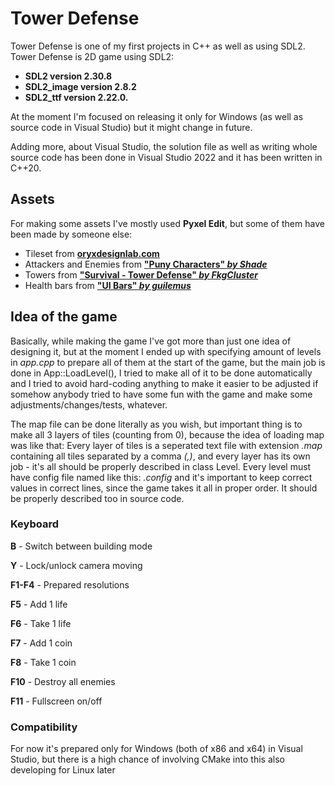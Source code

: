 # Tower Defense
Tower Defense is one of my first projects in C++ as well as using SDL2.
Tower Defense is 2D game using SDL2:
- **SDL2 version 2.30.8**
- **SDL2_image version 2.8.2**
- **SDL2_ttf version 2.22.0.**
  
At the moment I'm focused on releasing it only for Windows (as well as source code in Visual Studio) but it might change in future.

Adding more, about Visual Studio, the solution file as well as writing whole source code has been done in Visual Studio 2022 and it has been written in C++20.

## Assets
For making some assets I've mostly used **Pyxel Edit**, but some of them have been made by someone else:
- Tileset from [**oryxdesignlab.com**](https://www.oryxdesignlab.com/products/16-bit-fantasy-tileset)
- Attackers and Enemies from [**"Puny Characters" *by Shade***](https://merchant-shade.itch.io/16x16-puny-characters)
- Towers from [**"Survival - Tower Defense" *by FkgCluster***](https://fkgcluster.itch.io/survivaltowerdefense)
- Health bars from [**"UI Bars" *by guilemus***](https://guilemus.itch.io/ui-bars)

## Idea of the game
Basically, while making the game I've got more than just one idea of designing it, but at the moment I ended up with specifying amount of levels in *app.cpp* to prepare all of them at the start of the game, but the main job is done in App::LoadLevel(), I tried to make all of it to be done automatically and I tried to avoid hard-coding anything to make it easier to be adjusted if somehow anybody tried to have some fun with the game and make some adjustments/changes/tests, whatever.

The map file can be done literally as you wish, but important thing is to make all 3 layers of tiles (counting from 0), because the idea of loading map was like that:
Every layer of tiles is a seperated text file with extension *.map* containing all tiles separated by a comma *(,)*, and every layer has its own job - it's all should be properly described in class Level.
Every level must have config file named like this: *.config* and it's important to keep correct values in correct lines, since the game takes it all in proper order. It should be properly described too in source code.
### Keyboard
**B** - Switch between building mode

**Y** - Lock/unlock camera moving

**F1-F4** - Prepared resolutions

**F5** - Add 1 life

**F6** - Take 1 life

**F7** - Add 1 coin

**F8** - Take 1 coin

**F10** - Destroy all enemies

**F11** - Fullscreen on/off

### Compatibility
For now it's prepared only for Windows (both of x86 and x64) in Visual Studio, but there is a high chance of involving CMake into this also developing for Linux later
